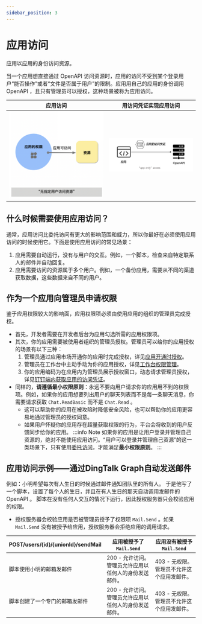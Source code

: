 ```yaml
---
sidebar_position: 3
---
```


# 应用访问
应用以应用的身份访问资源。

当一个应用想直接通过 OpenAPI 访问资源时，应用的访问不受到某个登录用户“能否操作”或者“文件是否属于用户”的限制。应用用自己的应用的身份调用 OpenAPI ，且只有管理员可以授权，这种场景被称为应用访问。


|                               应用访问                               |                             用访问凭证实现应用访问                              |
|:----------------------------------------------------------------:|:--------------------------------------------------------------------:|
| ![应用访问简图](/img/learn/permission/application_access_overview.png) | ![应用访问凭证访问](/img/learn/permission/application_access_with_token.png) |


## 什么时候需要使用应用访问？
通常，应用访问比委托访问有更大的影响范围和威力，所以你最好在必须使用应用访问的时候使用它。下面是使用应用访问的常见场景：
1. 应用需要自动运行，没有与用户的交互。例如，一个脚本，检查来自特定联系人的邮件并自动回复。
2. 应用需要访问的资源属于多个用户。例如，一个备份应用，需要从不同的渠道获取数据，这些数据来自不同的用户。

## 作为一个应用向管理员申请权限
鉴于应用权限较大的影响面，应用权限项必须由使用应用的组织的管理员完成授权。
* 首先，开发者需要在开发者后台为应用勾选所需的应用权限项。
* 其次，你的应用需要被使用者组织的管理员授权。管理员可以给你的应用授权的场景有以下三种：
  1. 管理员通过应用市场开通你的应用时完成授权，详见[应用开通时授权](/docs/learn/permission/manage/app_store_consent)。
  2. 管理员在工作台中主动手动为你的应用授权，详见[工作台权限管理](/docs/learn/permission/manage/workbench_consent)。
  3. 你的应用编码为在应用内为管理员展示授权窗口，动态请求管理员授权，详见[钉钉端内获取应用的访问凭证](/docs/develop/permission/token/jsapi/get_app_only_token_jsapi)。
* 同样的，**请遵循最小权限原则**：永远不要向用户请求你的应用用不到的权限项。例如，如果你的应用想要列出用户的聊天列表而不是每一条聊天消息，你需要请求获取 `Chat.ReadBasic` 而不是 `Chat.Read` 。
    * 这可以帮助你的应用在被攻陷时降低安全风险，也可以帮助你的应用更容易地通过管理员的授权同意。
    * 如果用户怀疑你的应用存在超量获取权限的行为，平台会将收到的用户反馈同步给你的应用。
:::info Note 
如果你的应用是让用户登录并管理自己资源的，绝对不能使用应用访问。“用户可以登录并管理自己资源”的这一类场景下，只有使用[委托访问](/docs/learn/permission/intro/delegated_permission)，才能满足**最小权限原则**。
:::

## 应用访问示例——通过DingTalk Graph自动发送邮件
例如：小明希望每次有人生日的时候通过邮件通知团队里的所有人。 于是他写了一个脚本，设置了每个人的生日，并且在有人生日的那天自动调用发邮件的 OpenAPI 。 脚本在没有任何人交互的情况下运行，因此授权服务器只会校验应用的权限。
* 授权服务器会校验应用是否被管理员授予了权限项 `Mail.Send` 。如果 `Mail.Send` 没有被授予给应用，授权服务器会拒绝应用的调用请求。

| POST/users/{id}/{unionId}/sendMail | 应用被授予了 `Mail.Send`             | 应用没有被授予 `Mail.Send`      |
|------------------------------------|--------------------------------|--------------------------|
| 脚本使用小明的邮箱发邮件                       | 200 - 允许访问。管理员允许应用以任何人的身份发送邮件。 | 403 - 无权限。管理员不允许这个应用发邮件。 |
| 脚本创建了一个专门的邮箱发邮件                    | 200 - 允许访问。管理员允许应用以任何人的身份发送邮件。 | 403 - 无权限。管理员不允许这个应用发邮件。 |


